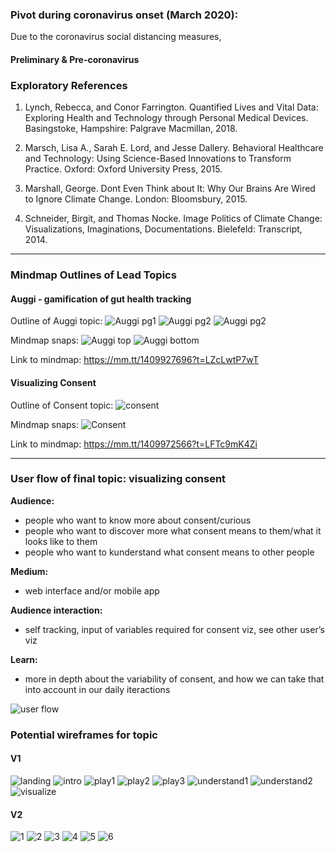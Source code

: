 ### Pivot during coronavirus onset (March 2020): 

Due to the coronavirus social distancing measures, 

#### Preliminary & Pre-coronavirus 
### Exploratory References

1. Lynch, Rebecca, and Conor Farrington. Quantified Lives and Vital Data: Exploring Health and Technology through Personal Medical Devices. Basingstoke, Hampshire: Palgrave Macmillan, 2018.

2. Marsch, Lisa A., Sarah E. Lord, and Jesse Dallery. Behavioral Healthcare and Technology: Using Science-Based Innovations to Transform Practice. Oxford: Oxford University Press, 2015.

3. Marshall, George. Dont Even Think about It: Why Our Brains Are Wired to Ignore Climate Change. London: Bloomsbury, 2015.

4. Schneider, Birgit, and Thomas Nocke. Image Politics of Climate Change: Visualizations, Imaginations, Documentations. Bielefeld: Transcript, 2014.

---

### Mindmap Outlines of Lead Topics

#### Auggi - gamification of gut health tracking

Outline of Auggi topic:
![Auggi pg1](mindmap/MS2_mindmap_auggi_1.png)
![Auggi pg2](mindmap/MS2_mindmap_auggi_2.png)
![Auggi pg2](mindmap/MS2_mindmap_auggi_3.png)

Mindmap snaps:
![Auggi top](mindmap/mindmap_auggi_pic_1.png)
![Auggi bottom](mindmap/mindmap_auggi_pic_2.png)

Link to mindmap: https://mm.tt/1409927696?t=LZcLwtP7wT


#### Visualizing Consent

Outline of Consent topic:
![consent](mindmap/MS2_mindmap_consent.png)

Mindmap snaps:
![Consent](mindmap/mindmap_consent_pic.png)

Link to mindmap: https://mm.tt/1409972566?t=LFTc9mK4Zi

---

### User flow of final topic: visualizing consent

**Audience:** 
- people who want to know more about consent/curious
- people who want to discover more what consent means to them/what it looks like to them
- people who want to kunderstand what consent means to other people

**Medium:** 
- web interface and/or mobile app

**Audience interaction:** 
- self tracking, input of variables required for consent viz, see other user’s viz

**Learn:** 
- more in depth about the variability of consent, and how we can take that into account in our daily iteractions

![user flow](userflow/MS2_thesis_userFlow.png)

### Potential wireframes for topic

#### V1
![landing](design/wireframe_v1/LANDING.png)
![intro](design/wireframe_v1/INTRO.png)
![play1](design/wireframe_v1/PLAY-1.png)
![play2](design/wireframe_v1/PLAY-2.png)
![play3](design/wireframe_v1/PLAY-3.png)
![understand1](design/wireframe_v1/UNDERSTAND-1.png)
![understand2](design/wireframe_v1/UNDERSTAND-2.png)
![visualize](design/wireframe_v1/VISUALIZE.png)


#### V2
![1](design/wireframe_v2/1.png)
![2](design/wireframe_v2/2.png)
![3](design/wireframe_v2/3.png)
![4](design/wireframe_v2/4.png)
![5](design/wireframe_v2/5.png)
![6](design/wireframe_v2/6.png)

